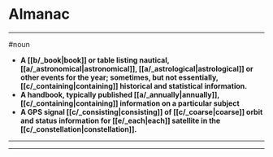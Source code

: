 # Almanac
---
#noun
- **A [[b/_book|book]] or table listing nautical, [[a/_astronomical|astronomical]], [[a/_astrological|astrological]] or other events for the year; sometimes, but not essentially, [[c/_containing|containing]] historical and statistical information.**
- **A handbook, typically published [[a/_annually|annually]], [[c/_containing|containing]] information on a particular subject**
- **A GPS signal [[c/_consisting|consisting]] of [[c/_coarse|coarse]] orbit and status information for [[e/_each|each]] satellite in the [[c/_constellation|constellation]].**
---
---
